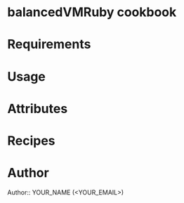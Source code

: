 # balancedVMRuby cookbook

# Requirements

# Usage

# Attributes

# Recipes

# Author

Author:: YOUR_NAME (<YOUR_EMAIL>)
